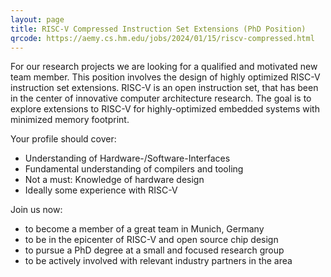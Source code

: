 ```yaml
---
layout: page
title: RISC-V Compressed Instruction Set Extensions (PhD Position)
qrcode: https://aemy.cs.hm.edu/jobs/2024/01/15/riscv-compressed.html
---
```


For our research projects we are looking for a qualified and motivated new team
member. This position involves the design of highly optimized RISC-V instruction
set extensions. RISC-V is an open instruction set, that has been in the center
of innovative computer architecture research. The goal is to explore extensions
to RISC-V for highly-optimized embedded systems with minimized memory footprint.

Your profile should cover:

- Understanding of Hardware-/Software-Interfaces
- Fundamental understanding of compilers and tooling
- Not a must: Knowledge of hardware design
- Ideally some experience with RISC-V


Join us now:

- to become a member of a great team in Munich, Germany
- to be in the epicenter of RISC-V and open source chip design
- to pursue a PhD degree at a small and focused research group
- to be actively involved with relevant industry partners in the area


